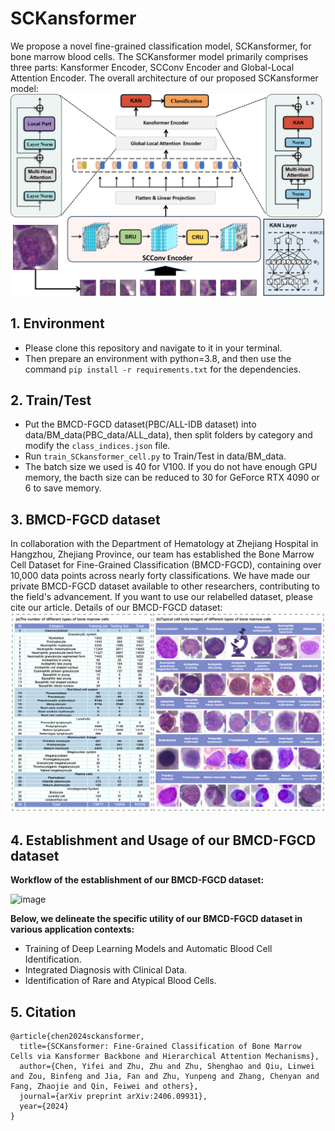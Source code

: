 # SCKansformer

We propose a novel fine-grained classification model, SCKansformer, for bone marrow blood cells. The SCKansformer model primarily comprises three parts: Kansformer Encoder, SCConv Encoder and Global-Local Attention Encoder. The overall architecture of our proposed SCKansformer model: 
![image](img/OverallFramework.png)

## 1. Environment

- Please clone this repository and navigate to it in your terminal.
- Then prepare an environment with python=3.8, and then use the command `pip install -r requirements.txt` for the dependencies.

## 2. Train/Test

- Put the BMCD-FGCD dataset(PBC/ALL-IDB dataset) into data/BM_data(PBC_data/ALL_data), then split folders by category and modify the `class_indices.json` file.
- Run `train_SCkansformer_cell.py` to Train/Test in data/BM_data.
- The batch size we used is 40 for V100. If you do not have enough GPU memory, the bacth size can be reduced to 30 for GeForce RTX 4090 or 6 to save memory.

## 3. BMCD-FGCD dataset

In collaboration with the Department of Hematology at Zhejiang Hospital in Hangzhou, Zhejiang Province, our team has established the Bone Marrow Cell Dataset for Fine-Grained Classification (BMCD-FGCD),
containing over 10,000 data points across nearly forty classifications. We have made our private BMCD-FGCD dataset available to other researchers, contributing to the field's advancement.
If you want to use our relabelled dataset, please cite our article.
Details of our BMCD-FGCD dataset:
![image](img/Detail.png)

## 4. Establishment and Usage of our BMCD-FGCD dataset

**Workflow of the establishment of our BMCD-FGCD dataset:**

![image](img/Process.png)

**Below, we delineate the specific utility of our BMCD-FGCD dataset in various application contexts:**

- Training of Deep Learning Models and Automatic Blood Cell Identification.
- Integrated Diagnosis with Clinical Data.
- Identification of Rare and Atypical Blood Cells.

## 5. Citation

```
@article{chen2024sckansformer,
  title={SCKansformer: Fine-Grained Classification of Bone Marrow Cells via Kansformer Backbone and Hierarchical Attention Mechanisms},
  author={Chen, Yifei and Zhu, Zhu and Zhu, Shenghao and Qiu, Linwei and Zou, Binfeng and Jia, Fan and Zhu, Yunpeng and Zhang, Chenyan and Fang, Zhaojie and Qin, Feiwei and others},
  journal={arXiv preprint arXiv:2406.09931},
  year={2024}
}
```
